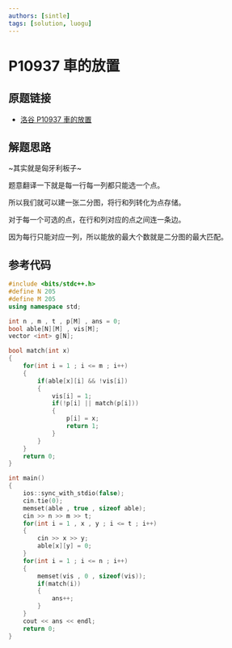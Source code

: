 ```yaml
---
authors: [sintle]
tags: [solution, luogu]
---
```


# P10937 車的放置

## 原题链接

- [洛谷 P10937 車的放置](https://www.luogu.com.cn/problem/P10937)

<!-- truncate -->

## 解题思路

~其实就是匈牙利板子~

题意翻译一下就是每一行每一列都只能选一个点。

所以我们就可以建一张二分图，将行和列转化为点存储。

对于每一个可选的点，在行和列对应的点之间连一条边。

因为每行只能对应一列，所以能放的最大个数就是二分图的最大匹配。

## 参考代码

```cpp
#include <bits/stdc++.h>
#define N 205
#define M 205
using namespace std;

int n , m , t , p[M] , ans = 0;
bool able[N][M] , vis[M];
vector <int> g[N];

bool match(int x)
{
    for(int i = 1 ; i <= m ; i++)
    {
        if(able[x][i] && !vis[i])
        {
            vis[i] = 1;
            if(!p[i] || match(p[i]))
            {
                p[i] = x;
                return 1;
            }
        }
    }
    return 0;
}

int main()
{
    ios::sync_with_stdio(false);
    cin.tie(0);
    memset(able , true , sizeof able);
    cin >> n >> m >> t;
    for(int i = 1 , x , y ; i <= t ; i++)
    {
        cin >> x >> y;
        able[x][y] = 0;
    }
    for(int i = 1 ; i <= n ; i++)
    {
        memset(vis , 0 , sizeof(vis));
        if(match(i))
        {
            ans++;
        }
    }
    cout << ans << endl;
    return 0;
}
```
